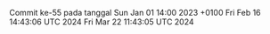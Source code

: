Commit ke-55 pada tanggal Sun Jan 01 14:00 2023 +0100
Fri Feb 16 14:43:06 UTC 2024
Fri Mar 22 11:43:05 UTC 2024
